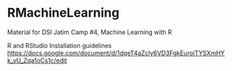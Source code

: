 # RMachineLearning
Material for DSI Jatim Camp #4, Machine Learning with R


R and RStudio Installation guidelines
https://docs.google.com/document/d/1dqeT4aZcly6VD3FgkEuroiTYSXmHYk_yU_Zqa1oCs1c/edit
